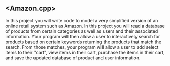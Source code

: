 <Amazon.cpp>
----------------
In this project you will write code to model a very simplified version of an online retail system such as Amazon. In this project you will read a database of products from certain categories as well as users and their associated information. Your program will then allow a user to interactively search for products based on certain keywords returning the products that match the search. From those matches, your program will allow a user to add select items to their "cart", view items in their cart, purchase the items in their cart, and save the updated database of product and user information.
